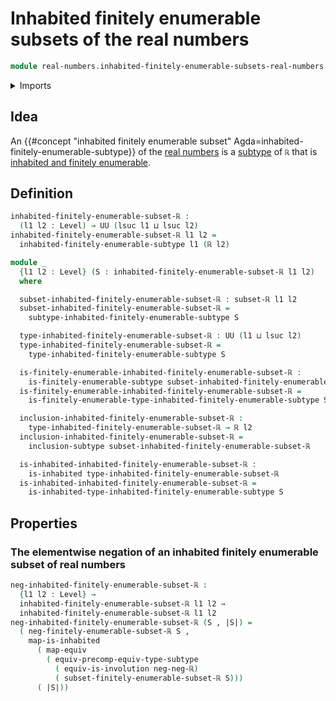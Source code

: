 # Inhabited finitely enumerable subsets of the real numbers

```agda
module real-numbers.inhabited-finitely-enumerable-subsets-real-numbers where
```

<details><summary>Imports</summary>

```agda
open import foundation.dependent-pair-types
open import foundation.equivalences
open import foundation.inhabited-types
open import foundation.involutions
open import foundation.subtypes
open import foundation.universe-levels

open import real-numbers.dedekind-real-numbers
open import real-numbers.finitely-enumerable-subsets-real-numbers
open import real-numbers.negation-real-numbers
open import real-numbers.subsets-real-numbers

open import univalent-combinatorics.finitely-enumerable-subtypes
open import univalent-combinatorics.finitely-enumerable-types
open import univalent-combinatorics.inhabited-finitely-enumerable-subtypes
```

</details>

## Idea

An
{{#concept "inhabited finitely enumerable subset" Agda=inhabited-finitely-enumerable-subtype}}
of the [real numbers](real-numbers.dedekind-real-numbers.md) is a
[subtype](foundation.subtypes.md) of `ℝ` that is
[inhabited and finitely enumerable](univalent-combinatorics.inhabited-finitely-enumerable-subtypes.md).

## Definition

```agda
inhabited-finitely-enumerable-subset-ℝ :
  (l1 l2 : Level) → UU (lsuc l1 ⊔ lsuc l2)
inhabited-finitely-enumerable-subset-ℝ l1 l2 =
  inhabited-finitely-enumerable-subtype l1 (ℝ l2)

module _
  {l1 l2 : Level} (S : inhabited-finitely-enumerable-subset-ℝ l1 l2)
  where

  subset-inhabited-finitely-enumerable-subset-ℝ : subset-ℝ l1 l2
  subset-inhabited-finitely-enumerable-subset-ℝ =
    subtype-inhabited-finitely-enumerable-subtype S

  type-inhabited-finitely-enumerable-subset-ℝ : UU (l1 ⊔ lsuc l2)
  type-inhabited-finitely-enumerable-subset-ℝ =
    type-inhabited-finitely-enumerable-subtype S

  is-finitely-enumerable-inhabited-finitely-enumerable-subset-ℝ :
    is-finitely-enumerable-subtype subset-inhabited-finitely-enumerable-subset-ℝ
  is-finitely-enumerable-inhabited-finitely-enumerable-subset-ℝ =
    is-finitely-enumerable-type-inhabited-finitely-enumerable-subtype S

  inclusion-inhabited-finitely-enumerable-subset-ℝ :
    type-inhabited-finitely-enumerable-subset-ℝ → ℝ l2
  inclusion-inhabited-finitely-enumerable-subset-ℝ =
    inclusion-subtype subset-inhabited-finitely-enumerable-subset-ℝ

  is-inhabited-inhabited-finitely-enumerable-subset-ℝ :
    is-inhabited type-inhabited-finitely-enumerable-subset-ℝ
  is-inhabited-inhabited-finitely-enumerable-subset-ℝ =
    is-inhabited-type-inhabited-finitely-enumerable-subtype S
```

## Properties

### The elementwise negation of an inhabited finitely enumerable subset of real numbers

```agda
neg-inhabited-finitely-enumerable-subset-ℝ :
  {l1 l2 : Level} →
  inhabited-finitely-enumerable-subset-ℝ l1 l2 →
  inhabited-finitely-enumerable-subset-ℝ l1 l2
neg-inhabited-finitely-enumerable-subset-ℝ (S , |S|) =
  ( neg-finitely-enumerable-subset-ℝ S ,
    map-is-inhabited
      ( map-equiv
        ( equiv-precomp-equiv-type-subtype
          ( equiv-is-involution neg-neg-ℝ)
          ( subset-finitely-enumerable-subset-ℝ S)))
      ( |S|))
```
